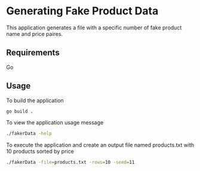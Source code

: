 # Generating Fake Product Data

This application generates a file with a specific number of fake product name and price paires.

## Requirements
Go

## Usage
To build the application

```sh
go build . 
```

To view the application usage message

```sh
./fakerData -help
```

To execute the application and create an output file named products.txt with 10 products sorted by price

```sh
./fakerData -file=products.txt -rows=10 -seed=11
```